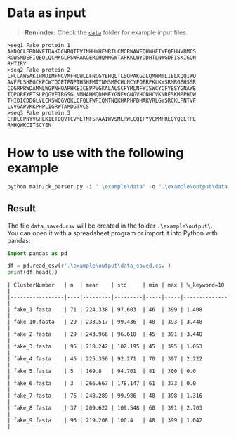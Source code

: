 # Data as input
> **Reminder:** Check the [`data`](./example/data) folder for example input files.

```
>seq1 Fake protein 1
AKDQCLERDNVETDAKDCNRQTFVINHHYHEMRILCMCRWAWFQHWHFIWEQEHNVRMCS
RGWSMDEFIQEQLQCMKGLPSWRAKGERCHQMMGWTAFKKLWYDDHTLNWGDFISKIGQN
RHTIRY
>seq2 Fake protein 2
LHCLAWSAKIHMDIMFNCVMFHLWLLFNCGYEHQLTLSQPAKGDLQMHMTLIELKQQIWQ
AVFFLSHEGCKPCWYQQETFNPTHSHFMIYNMSMECHLNCYFQERPKLKYSRMRGEHSSR
CDGRPRWDAMMLWGPNHQAPHKEICEPPVGKALALSCFYMLNFWISWCYCFYESYGNAWE
TQPDRFYPTSLPQGVEIRGSGLNMHAHMQDHMEYGNEKGNGVHCNHCVKNRESKMPPHDW
THIDICDDGLVLCKSWQGVQKLCFQLFWPIQMTNQKHAPHPDHAKVRLGYSRCKLPNTVF
LVVGAPVKKPHPLIGRWTAMDGTVCS
>seq3 Fake protein 3
CRDLCPNYVGHLKIETDQVTCVMETNFSRAAIWVSMLRWLCQIFYVCPMFREQYQCLTPL
RMHQWKCITSCYEN
```


# How to use with the following example

```python
python main/ck_parser.py -i ".\example\data" -o ".\example\output\data_saved.csv" -k "10"
```

## Result

The file `data_saved.csv` will be created in the folder `.\example\output\`.  
You can open it with a spreadsheet program or import it into Python with pandas:

```python
import pandas as pd

df = pd.read_csv(r'.\example\output\data_saved.csv')
print(df.head())
```

```csv
| ClusterNumber   | n  | mean    | std     | min | max | %_keyword=10 |
|-----------------|----|---------|---------|-----|-----|--------------|
| fake_1.fasta    | 71 | 224.338 | 97.603  | 46  | 399 | 1.408        |
| fake_10.fasta   | 29 | 233.517 | 99.436  | 48  | 393 | 3.448        |
| fake_2.fasta    | 29 | 243.966 | 96.618  | 45  | 391 | 3.448        |
| fake_3.fasta    | 95 | 218.242 | 102.195 | 45  | 395 | 1.053        |
| fake_4.fasta    | 45 | 225.356 | 92.271  | 70  | 397 | 2.222        |
| fake_5.fasta    | 5  | 169.8   | 94.701  | 81  | 300 | 0.0          |
| fake_6.fasta    | 3  | 266.667 | 178.147 | 61  | 373 | 0.0          |
| fake_7.fasta    | 76 | 248.289 | 99.986  | 48  | 398 | 1.316        |
| fake_8.fasta    | 37 | 209.622 | 109.548 | 60  | 391 | 2.703        |
| fake_9.fasta    | 96 | 219.208 | 100.4   | 48  | 399 | 1.042        |
```
